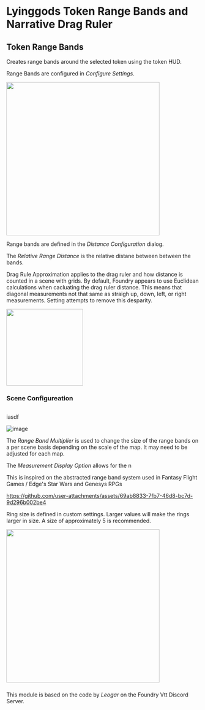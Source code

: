 # Lyinggods Token Range Bands and Narrative Drag Ruler

## Token Range Bands
Creates range bands around the selected token using the token HUD. 

Range Bands are configured in _Configure Settings_.

<img src="https://github.com/user-attachments/assets/1266c48a-74fc-4bb6-adc0-54021bd5d1ae" width=400>

Range bands are defined in the _Distance Configuration_ dialog. 

The _Relative Range Distance_ is the relative distane between between the bands.

Drag Rule Approximation applies to the drag ruler and how distance is counted in a scene with grids. By default, Foundry appears to use Euclidean calculations when cacluating the drag ruler distance. This means that diagonal measurements not that same as straigh up, down, left, or right measurements. Setting attempts to remove this desparity.

<img src="https://github.com/user-attachments/assets/bd21f4c0-0fe3-44cf-bd8d-e75792d8d7c9" width=200>


### Scene Configureation

<img scr="https://github.com/user-attachments/assets/fc333eda-63f9-4f0a-b86a-ae7303dd9c3d" width=200> 

iasdf

![image](https://github.com/user-attachments/assets/12d52339-04fd-4ca6-b1a6-77104028d63e)




The _Range Band Multiplier_ is used to change the size of the range bands on a per scene basis depending on the scale of the map. It may need to be adjusted for each map.

The _Measurement Display Option_ allows for the n

This is inspired on the abstracted range band system used in Fantasy Flight Games / Edge's Star Wars and Genesys RPGs


https://github.com/user-attachments/assets/69ab8833-7fb7-46d8-bc7d-9d296b002be4



Ring size is defined in custom settings. Larger values will make the rings larger in size. A size of approximately 5 is recommended.

<img src="https://github.com/user-attachments/assets/e4f7e915-7712-4a30-9f0d-636062f9590e" width=400>

 ###

This module is based on the code by _Leogar_ on the Foundry Vtt Discord Server.

